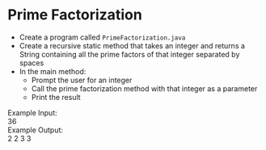 # Prime Factorization

- Create a program called `PrimeFactorization.java`
- Create a recursive static method that takes an integer and returns a String containing all the prime factors of that integer separated by spaces
- In the main method:
  - Prompt the user for an integer
  - Call the prime factorization method with that integer as a parameter
  - Print the result

Example Input: <br/>
36
<br/>
Example Output: <br/>
2 2 3 3 
